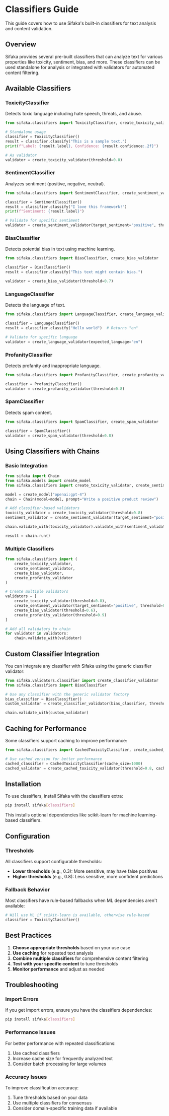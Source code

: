 # Classifiers Guide

This guide covers how to use Sifaka's built-in classifiers for text analysis and content validation.

## Overview

Sifaka provides several pre-built classifiers that can analyze text for various properties like toxicity, sentiment, bias, and more. These classifiers can be used standalone for analysis or integrated with validators for automated content filtering.

## Available Classifiers

### ToxicityClassifier

Detects toxic language including hate speech, threats, and abuse.

```python
from sifaka.classifiers import ToxicityClassifier, create_toxicity_validator

# Standalone usage
classifier = ToxicityClassifier()
result = classifier.classify("This is a sample text.")
print(f"Label: {result.label}, Confidence: {result.confidence:.2f}")

# As validator
validator = create_toxicity_validator(threshold=0.8)
```

### SentimentClassifier

Analyzes sentiment (positive, negative, neutral).

```python
from sifaka.classifiers import SentimentClassifier, create_sentiment_validator

classifier = SentimentClassifier()
result = classifier.classify("I love this framework!")
print(f"Sentiment: {result.label}")

# Validate for specific sentiment
validator = create_sentiment_validator(target_sentiment="positive", threshold=0.7)
```

### BiasClassifier

Detects potential bias in text using machine learning.

```python
from sifaka.classifiers import BiasClassifier, create_bias_validator

classifier = BiasClassifier()
result = classifier.classify("This text might contain bias.")

validator = create_bias_validator(threshold=0.7)
```

### LanguageClassifier

Detects the language of text.

```python
from sifaka.classifiers import LanguageClassifier, create_language_validator

classifier = LanguageClassifier()
result = classifier.classify("Hello world")  # Returns "en"

# Validate for specific language
validator = create_language_validator(expected_language="en")
```

### ProfanityClassifier

Detects profanity and inappropriate language.

```python
from sifaka.classifiers import ProfanityClassifier, create_profanity_validator

classifier = ProfanityClassifier()
validator = create_profanity_validator(threshold=0.8)
```

### SpamClassifier

Detects spam content.

```python
from sifaka.classifiers import SpamClassifier, create_spam_validator

classifier = SpamClassifier()
validator = create_spam_validator(threshold=0.8)
```

## Using Classifiers with Chains

### Basic Integration

```python
from sifaka import Chain
from sifaka.models import create_model
from sifaka.classifiers import create_toxicity_validator, create_sentiment_validator

model = create_model("openai:gpt-4")
chain = Chain(model=model, prompt="Write a positive product review")

# Add classifier-based validators
toxicity_validator = create_toxicity_validator(threshold=0.8)
sentiment_validator = create_sentiment_validator(target_sentiment="positive", threshold=0.7)

chain.validate_with(toxicity_validator).validate_with(sentiment_validator)

result = chain.run()
```

### Multiple Classifiers

```python
from sifaka.classifiers import (
    create_toxicity_validator,
    create_sentiment_validator,
    create_bias_validator,
    create_profanity_validator
)

# Create multiple validators
validators = [
    create_toxicity_validator(threshold=0.8),
    create_sentiment_validator(target_sentiment="positive", threshold=0.7),
    create_bias_validator(threshold=0.6),
    create_profanity_validator(threshold=0.9)
]

# Add all validators to chain
for validator in validators:
    chain.validate_with(validator)
```

## Custom Classifier Integration

You can integrate any classifier with Sifaka using the generic classifier validator:

```python
from sifaka.validators.classifier import create_classifier_validator
from sifaka.classifiers import BiasClassifier

# Use any classifier with the generic validator factory
bias_classifier = BiasClassifier()
custom_validator = create_classifier_validator(bias_classifier, threshold=0.6)

chain.validate_with(custom_validator)
```

## Caching for Performance

Some classifiers support caching to improve performance:

```python
from sifaka.classifiers import CachedToxicityClassifier, create_cached_toxicity_validator

# Use cached version for better performance
cached_classifier = CachedToxicityClassifier(cache_size=1000)
cached_validator = create_cached_toxicity_validator(threshold=0.8, cache_size=1000)
```

## Installation

To use classifiers, install Sifaka with the classifiers extra:

```bash
pip install sifaka[classifiers]
```

This installs optional dependencies like scikit-learn for machine learning-based classifiers.

## Configuration

### Thresholds

All classifiers support configurable thresholds:

- **Lower thresholds** (e.g., 0.3): More sensitive, may have false positives
- **Higher thresholds** (e.g., 0.8): Less sensitive, more confident predictions

### Fallback Behavior

Most classifiers have rule-based fallbacks when ML dependencies aren't available:

```python
# Will use ML if scikit-learn is available, otherwise rule-based
classifier = ToxicityClassifier()
```

## Best Practices

1. **Choose appropriate thresholds** based on your use case
2. **Use caching** for repeated text analysis
3. **Combine multiple classifiers** for comprehensive content filtering
4. **Test with your specific content** to tune thresholds
5. **Monitor performance** and adjust as needed

## Troubleshooting

### Import Errors

If you get import errors, ensure you have the classifiers dependencies:

```bash
pip install sifaka[classifiers]
```

### Performance Issues

For better performance with repeated classifications:

1. Use cached classifiers
2. Increase cache size for frequently analyzed text
3. Consider batch processing for large volumes

### Accuracy Issues

To improve classification accuracy:

1. Tune thresholds based on your data
2. Use multiple classifiers for consensus
3. Consider domain-specific training data if available

